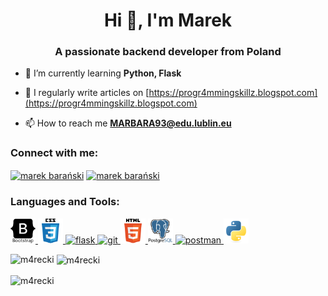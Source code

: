 <h1 align="center">Hi 👋, I'm Marek</h1>
<h3 align="center">A passionate backend developer from Poland</h3>

- 🌱 I’m currently learning **Python, Flask**

- 📝 I regularly write articles on [https://progr4mmingskillz.blogspot.com](https://progr4mmingskillz.blogspot.com)

- 📫 How to reach me **MARBARA93@edu.lublin.eu**

<h3 align="left">Connect with me:</h3>
<p align="left">
<a href="https://linkedin.com/in/marek barański" target="blank"><img align="center" src="https://raw.githubusercontent.com/rahuldkjain/github-profile-readme-generator/master/src/images/icons/Social/linked-in-alt.svg" alt="marek barański" height="30" width="40" /></a>
<a href="https://www.facebook.com/marek.baranski.902/" target="blank"><img align="center" src="https://raw.githubusercontent.com/rahuldkjain/github-profile-readme-generator/master/src/images/icons/Social/facebook-alt.svg" alt="marek barański" height="30" width="40" /></a>
</p>

<h3 align="left">Languages and Tools:</h3>
<p align="left"> <a href="https://getbootstrap.com" target="_blank" rel="noreferrer"> <img src="https://raw.githubusercontent.com/devicons/devicon/master/icons/bootstrap/bootstrap-plain-wordmark.svg" alt="bootstrap" width="40" height="40"/> </a> <a href="https://www.w3schools.com/css/" target="_blank" rel="noreferrer"> <img src="https://raw.githubusercontent.com/devicons/devicon/master/icons/css3/css3-original-wordmark.svg" alt="css3" width="40" height="40"/> </a> <a href="https://flask.palletsprojects.com/" target="_blank" rel="noreferrer"> <img src="https://www.vectorlogo.zone/logos/pocoo_flask/pocoo_flask-icon.svg" alt="flask" width="40" height="40"/> </a> <a href="https://git-scm.com/" target="_blank" rel="noreferrer"> <img src="https://www.vectorlogo.zone/logos/git-scm/git-scm-icon.svg" alt="git" width="40" height="40"/> </a> <a href="https://www.w3.org/html/" target="_blank" rel="noreferrer"> <img src="https://raw.githubusercontent.com/devicons/devicon/master/icons/html5/html5-original-wordmark.svg" alt="html5" width="40" height="40"/> </a> <a href="https://www.postgresql.org" target="_blank" rel="noreferrer"> <img src="https://raw.githubusercontent.com/devicons/devicon/master/icons/postgresql/postgresql-original-wordmark.svg" alt="postgresql" width="40" height="40"/> </a> <a href="https://postman.com" target="_blank" rel="noreferrer"> <img src="https://www.vectorlogo.zone/logos/getpostman/getpostman-icon.svg" alt="postman" width="40" height="40"/> </a> <a href="https://www.python.org" target="_blank" rel="noreferrer"> <img src="https://raw.githubusercontent.com/devicons/devicon/master/icons/python/python-original.svg" alt="python" width="40" height="40"/> </a> </p>

<p><img align="left" src="https://github-readme-stats.vercel.app/api/top-langs?username=m4recki&show_icons=true&locale=en&layout=compact" alt="m4recki" /></p>

<p>&nbsp;<img align="center" src="https://github-readme-stats.vercel.app/api?username=m4recki&show_icons=true&locale=en" alt="m4recki" /></p>

<p><img align="center" src="https://github-readme-streak-stats.herokuapp.com/?user=m4recki&" alt="m4recki" /></p>
